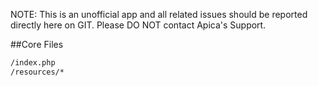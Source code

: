 NOTE: This is an unofficial app and all related issues should be reported directly here on GIT. Please DO NOT contact Apica's Support.

##Core Files
```sh
/index.php
/resources/*

```

